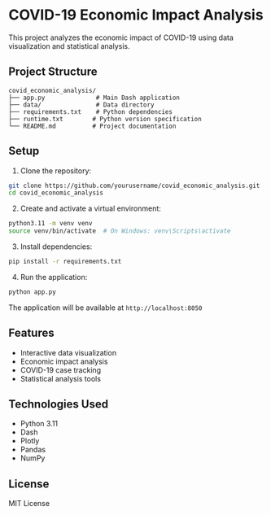 # COVID-19 Economic Impact Analysis

This project analyzes the economic impact of COVID-19 using data visualization and statistical analysis.

## Project Structure

```
covid_economic_analysis/
├── app.py              # Main Dash application
├── data/               # Data directory
├── requirements.txt    # Python dependencies
├── runtime.txt        # Python version specification
└── README.md          # Project documentation
```

## Setup

1. Clone the repository:
```bash
git clone https://github.com/yourusername/covid_economic_analysis.git
cd covid_economic_analysis
```

2. Create and activate a virtual environment:
```bash
python3.11 -m venv venv
source venv/bin/activate  # On Windows: venv\Scripts\activate
```

3. Install dependencies:
```bash
pip install -r requirements.txt
```

4. Run the application:
```bash
python app.py
```

The application will be available at `http://localhost:8050`

## Features

- Interactive data visualization
- Economic impact analysis
- COVID-19 case tracking
- Statistical analysis tools

## Technologies Used

- Python 3.11
- Dash
- Plotly
- Pandas
- NumPy

## License

MIT License
